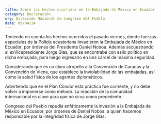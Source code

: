 ```yaml
---
title: Sobre los hechos ocurridos en la Embajada de México en Ecuador
category: Declaración
org: Dirección Nacional de Congreso del Pueblo
date: 09/04/24
---
```

Teniendo en cuenta los hechos ocurridos el pasado viernes, donde fuerzas especiales de la Policía ecuatoriana invadieron la Embajada de México en Ecuador, por órdenes del Presidente Daniel Noboa. Además secuestrando al exVicepresidente Jorge Glas, que se encontraba con asilo político en dicha embajada, para luego ingresarlo en una cárcel de máxima seguridad.

Considerando que es un claro atropello a la Convención de Caracas y la Convención de Viena, que establece la inviolabilidad de las embajadas, así como la salud física de los agentes diplomáticos.

Advirtiendo que en el Plan Cóndor esta práctica fue corriente, y no debe volver a imponerse como método. La reacción de la comunidad internacional es clave para que no sirva como precedente.

Congreso del Pueblo repudia enfáticamente la invasión a la Embajada de México en Ecuador, por órdenes de Daniel Noboa, a quien hacemos responsable por la integridad física de Jorge Glas.